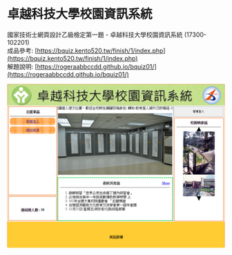 # 卓越科技大學校園資訊系統

國家技術士網頁設計乙級檢定第一題 - 卓越科技大學校園資訊系統 \(17300-102201\)  
成品參考: [https://bquiz.kento520.tw/finish/1/index.php](https://bquiz.kento520.tw/finish/1/index.php)  
解題說明: [https://rogeraabbccdd.github.io/bquiz01/](https://rogeraabbccdd.github.io/bquiz01/)

![卓越科技大學校園資訊系統](./1.jpg)
